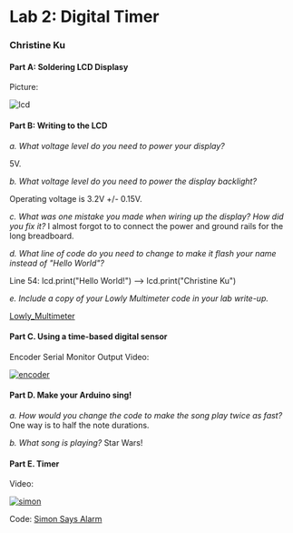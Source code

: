 # Lab 2: Digital Timer
### Christine Ku
#### Part A: Soldering LCD Displasy

Picture:

![lcd](https://i.imgur.com/QKqfFoE.jpg?1)

#### Part B: Writing to the LCD

*a. What voltage level do you need to power your display?*

5V.

*b. What voltage level do you need to power the display backlight?*

Operating voltage is 3.2V +/- 0.15V. 

*c. What was one mistake you made when wiring up the display? How did you fix it?*
I almost forgot to to connect the power and ground rails for the long breadboard.

*d. What line of code do you need to change to make it flash your name instead of "Hello World"?*

Line 54: lcd.print("Hello World!") --> lcd.print("Christine Ku")

*e. Include a copy of your Lowly Multimeter code in your lab write-up.*

[Lowly_Multimeter](Lowly_Multimeter.ino)

#### Part C. Using a time-based digital sensor

Encoder Serial Monitor Output Video:

[![encoder](https://i.pinimg.com/originals/11/8e/6f/118e6f39fac9344d6589c84d5ee9e667.png)](https://youtu.be/QIUVEj6iAwQ)

#### Part D. Make your Arduino sing!

*a. How would you change the code to make the song play twice as fast?*
One way is to half the note durations.

*b. What song is playing?*
Star Wars!

#### Part E. Timer

Video:

[![simon](https://i.imgur.com/UlQBVSD.jpg)](https://youtu.be/t-AV3ubxmAY)

Code:
[Simon Says Alarm](Simon_Says_Timer.ino)
